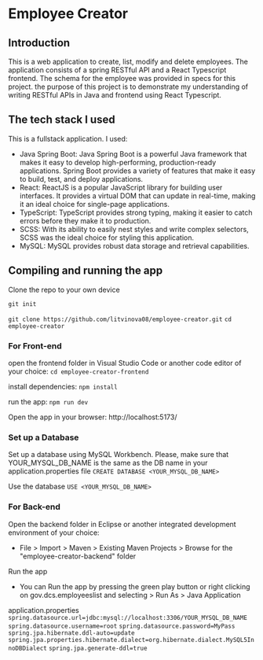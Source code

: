 # Employee Creator

## Introduction
This is a web application to create, list, modify and delete employees. The application consists of a spring
RESTful API and a React Typescript frontend. The schema for
the employee was provided in specs for this project. 
the purpose of this project is to demonstrate my understanding of writing RESTful APIs in Java and frontend using React Typescript.

## The tech stack I used
This is a fullstack application. I used:
- Java Spring Boot: Java Spring Boot is a powerful Java framework that makes it easy to develop high-performing, production-ready applications. 
Spring Boot provides a variety of features that make it easy to build, test, and deploy applications.
- React: ReactJS is a popular JavaScript library for building user interfaces. 
It provides a virtual DOM that can update in real-time, making it an ideal choice for single-page applications.
- TypeScript: TypeScript provides strong typing, making it easier to catch errors before they make it to production.
- SCSS: With its ability to easily nest styles and write complex selectors, SCSS was the ideal choice for styling this application.
- MySQL: MySQL provides robust data storage and retrieval capabilities.

## Compiling and running the app
Clone the repo to your own device

`git init`

`git clone https://github.com/litvinova08/employee-creator.git`
`cd employee-creator`

### For Front-end
open the frontend folder in Visual Studio Code or another code editor of your choice:
`cd employee-creator-frontend`

install dependencies:
`npm install`

run the app:
`npm run dev`

Open the app in your browser: http://localhost:5173/ 

### Set up a Database
Set up a database using MySQL Workbench. Please, make sure that YOUR_MYSQL_DB_NAME is the same as the DB name in your application.properties file
`CREATE DATABASE <YOUR_MYSQL_DB_NAME>`

Use the database
`USE <YOUR_MYSQL_DB_NAME>`

### For Back-end
Open the backend folder in Eclipse or another integrated development environment of your choice:
- File > Import > Maven > Existing Maven Projects > Browse for the "employee-creator-backend" folder

Run the app
- You can Run the app by pressing the green play button or right clicking on gov.dcs.employeeslist and selecting > Run As > Java Application



application.properties
`spring.datasource.url=jdbc:mysql://localhost:3306/YOUR_MYSQL_DB_NAME`
`spring.datasource.username=root`
`spring.datasource.password=MyPass`
`spring.jpa.hibernate.ddl-auto=update`
`spring.jpa.properties.hibernate.dialect=org.hibernate.dialect.MySQL5InnoDBDialect`
`spring.jpa.generate-ddl=true`
